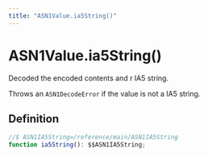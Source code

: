 ```yaml
---
title: "ASN1Value.ia5String()"
---
```


# ASN1Value.ia5String()

Decoded the encoded contents and r IA5 string.

Throws an `ASN1DecodeError` if the value is not a IA5 string.

## Definition

```ts
//$ ASN1IA5String=/reference/main/ASN1IA5String
function ia5String(): $$ASN1IA5String;
```
